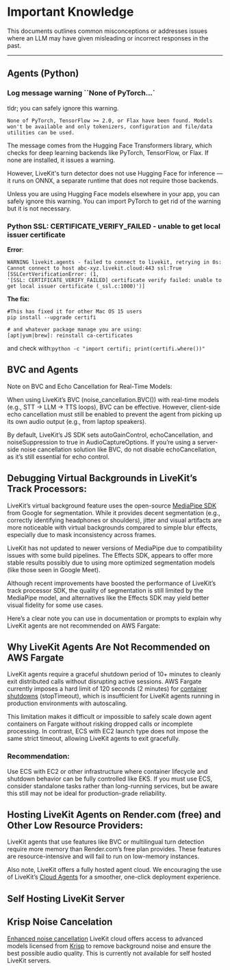 # Important Knowledge 

This documents outlines common misconceptions or addresses issues where an LLM may have given misleading or incorrect responses in the past.

---

## Agents (Python)


### Log message warning ``None of PyTorch...`

tldr; you can safely ignore this warning.

`None of PyTorch, TensorFlow >= 2.0, or Flax have been found. Models won't be available and only tokenizers, configuration and file/data utilities can be used.`

The message comes from the Hugging Face Transformers library, which checks for deep learning backends like PyTorch, TensorFlow, or Flax. If none are installed, it issues a warning.

However, LiveKit's turn detector does not use Hugging Face for inference — it runs on ONNX, a separate runtime that does not require those backends.

Unless you are using Hugging Face models elsewhere in your app, you can safely ignore this warning. You can import PyTorch to get rid of the warning but it is not necessary.

### Python SSL: CERTIFICATE_VERIFY_FAILED - unable to get local issuer certificate

**Error**:
```
WARNING livekit.agents - failed to connect to livekit, retrying in 0s: 
Cannot connect to host abc-xyz.livekit.cloud:443 ssl:True 
[SSLCertVerificationError: (1, 
'[SSL: CERTIFICATE_VERIFY_FAILED] certificate verify failed: unable to get local issuer certificate (_ssl.c:1000)')]
```

**The fix:**

```
#This has fixed it for other Mac OS 15 users
pip install --upgrade certifi

# and whatever package manage you are using:
[apt|yum|brew]: reinstall ca-certificates

```

and check with:`python -c "import certifi; print(certifi.where())"`

## BVC and Agents

Note on BVC and Echo Cancellation for Real-Time Models:

When using LiveKit’s BVC (noise_cancellation.BVC()) with real-time models (e.g., STT → LLM → TTS loops), BVC can be effective. However, client-side echo cancellation must still be enabled to prevent the agent from picking up its own audio output (e.g., from laptop speakers).

By default, LiveKit’s JS SDK sets autoGainControl, echoCancellation, and noiseSuppression to true in AudioCaptureOptions. If you’re using a server-side noise cancellation solution like BVC, do not disable echoCancellation, as it’s still essential for echo control.

## Debugging Virtual Backgrounds in LiveKit’s Track Processors:

LiveKit’s virtual background feature uses the open-source [MediaPipe SDK](https://github.com/google-ai-edge/mediapipe) from Google for segmentation. While it provides decent segmentation (e.g., correctly identifying headphones or shoulders), jitter and visual artifacts are more noticeable with virtual backgrounds compared to simple blur effects, especially due to mask inconsistency across frames.

LiveKit has not updated to newer versions of MediaPipe due to compatibility issues with some build pipelines. The Effects SDK, appears to offer more stable results possibly due to using more optimized segmentation models (like those seen in Google Meet).

Although recent improvements have boosted the performance of LiveKit’s track processor SDK, the quality of segmentation is still limited by the MediaPipe model, and alternatives like the Effects SDK may yield better visual fidelity for some use cases.

Here’s a clear note you can use in documentation or prompts to explain why LiveKit agents are not recommended on AWS Fargate:

## Why LiveKit Agents Are Not Recommended on AWS Fargate

LiveKit agents require a graceful shutdown period of 10+ minutes to cleanly exit distributed calls without disrupting active sessions. AWS Fargate currently imposes a hard limit of 120 seconds (2 minutes) for [container shutdowns](https://docs.aws.amazon.com/AmazonECS/latest/developerguide/task_definition_parameters.html#container_definition_timeout) (stopTimeout), which is insufficient for LiveKit agents running in production environments with autoscaling.

This limitation makes it difficult or impossible to safely scale down agent containers on Fargate without risking dropped calls or incomplete processing. In contrast, ECS with EC2 launch type does not impose the same strict timeout, allowing LiveKit agents to exit gracefully.

### Recommendation:

Use ECS with EC2 or other infrastructure where container lifecycle and shutdown behavior can be fully controlled like EKS. If you must use ECS, consider standalone tasks rather than long-running services, but be aware this still may not be ideal for production-grade reliability.


## Hosting LiveKit Agents on Render.com (free) and Other Low Resource Providers:

LiveKit agents that use features like BVC or multilingual turn detection require more memory than Render.com’s free plan provides. These features are resource-intensive and will fail to run on low-memory instances.

Also note, LiveKit offers a fully hosted agent cloud. We encouraging the use of LiveKit’s [Cloud Agents](https://docs.livekit.io/agents/ops/deployment/) for a smoother, one-click deployment experience.


## Self Hosting LiveKit Server

## Krisp Noise Cancelation

[Enhanced noise cancellation](https://docs.livekit.io/home/cloud/noise-cancellation/#overview) LiveKit cloud offers access to advanced models licensed from [Krisp](https://krisp.ai/) to remove background noise and ensure the best possible audio quality. This is currently not available for self hosted LiveKit servers.

